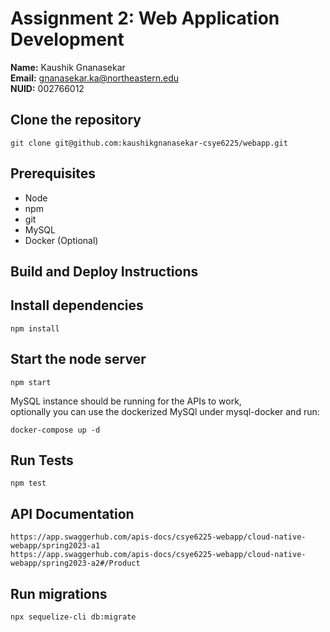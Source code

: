 # Assignment 2: Web Application Development

**Name:** Kaushik Gnanasekar \
**Email:** gnanasekar.ka@northeastern.edu \
**NUID:** 002766012

## Clone the repository
```
git clone git@github.com:kaushikgnanasekar-csye6225/webapp.git
```

## Prerequisites
- Node
- npm
- git
- MySQL
- Docker (Optional)

## Build and Deploy Instructions

## Install dependencies
```
npm install
```
## Start the node server
```
npm start
```

MySQL instance should be running for the APIs to work, \
optionally you can use the dockerized MySQl under mysql-docker and run:
```
docker-compose up -d
```

## Run Tests
```
npm test
```

## API Documentation
```
https://app.swaggerhub.com/apis-docs/csye6225-webapp/cloud-native-webapp/spring2023-a1
https://app.swaggerhub.com/apis-docs/csye6225-webapp/cloud-native-webapp/spring2023-a2#/Product
```

## Run migrations
```
npx sequelize-cli db:migrate
```






  
